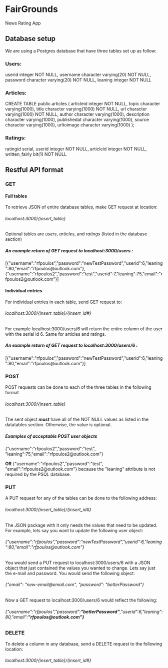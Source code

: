 # FairGrounds
News Rating App

<h2>Database setup</h2>

We are using a Postgres database that have three tables set up as follow:

<h3>Users:</h3>
    <p>userid integer NOT NULL,
    username character varying(20) NOT NULL,
    password character varying(20) NOT NULL,
    leaning integer NOT NULL</p>
<h3>Articles:</h3>
    CREATE TABLE public.articles (
    articleid integer NOT NULL,
    topic character varying(1000),
    title character varying(1000) NOT NULL,
    url character varying(1000) NOT NULL,
    author character varying(1000),
    description character varying(1000),
    publishedat character varying(1000),
    source character varying(1000),
    urltoimage character varying(1000)
);
<h3>Ratings:</h3>
    <p>
    ratingid serial,
    userid integer NOT NULL,
    articleid integer NOT NULL,
    written_fairly bit(1) NOT NULL
</p>
    
<h2>Restful API format</h2>
<h3>GET</h3>
<h4>Full tables</h4>
<p>To retrieve JSON of entire database tables, make GET request at location:</p>
<h6>localhost:3000/{insert_table}</h6>
<p>Optional tables are <em>users</em>, <em>articles</em>, and <em>ratings</em> (listed in the database section)</p>
<h5>An example return of GET request to localhost:3000/users :</h5>
<p>[{"username":"rfpoulos","password":"newTestPassword","userid":6,"leaning":80,"email":"rfpoulos@outlook.com"},{"username":"rfpoulos2","password":"test","userid":7,"leaning":75,"email":"rfpoulos2@outlook.com"}]</p>
<h4>Individual entries</h4>
<p>For individual entries in each table, send GET request to:</p>
<h6>localhost:3000/{insert_table}/{insert_id#}</h6>
<p>For example localhost:3000/users/6 will return the entire column of the user with the serial id 6.  Same for articles and ratings.
<h5>An example return of GET request to localhost:3000/users/6 :</h5>
<p>[{"username":"rfpoulos","password":"newTestPassword","userid":6,"leaning":80,"email":"rfpoulos@outlook.com"}]</p>
<h3>POST</h3>
<p>POST requests can be done to each of the three tables in the following format</p>
<h6>localhost:3000/{insert_table}</h6>
<p>The sent object <strong><em>must</em></strong> have all of the NOT NULL values as listed in the datatables section.  Otherwise, the value is optional.</p>
<h5>Examples of acceptable POST user objects</h5>
<p>{"username":"rfpoulos2","password":"test", "leaning":75,"email":"rfpoulos2@outlook.com"}</p>
<p><strong>OR</strong> {"username":"rfpoulos2","password":"test", "email":"rfpoulos2@outlook.com"} because the "leaning" attribute is not required by the PSQL database.</p>
<h3>PUT</h3>
<p>A PUT request for any of the tables can be done to the following address:</p>
<h6>localhost:3000/{insert_table}/{insert_id#}</h6>
<p>The JSON package with it only needs the values that need to be updated.  For example, lets say you want to update the following user object:</p>
<h6>{"username":"rfpoulos","password":"newTestPassword","userid":6,"leaning":80,"email":"rfpoulos@outlook.com"}</h6>
<p>You would send a PUT request to localhost:3000/users/6 with a JSON object that just contained the values you wanted to change.  Lets say just the e-mail and password.  You would send the following object:</p>
<h6>{"email": "new-email@email.com", "password": "betterPassword"}</h6>
<p>Now a GET request to localhost:3000/users/6 would reflect the following:</p>
<h6>{"username":"rfpoulos","password":<strong>"betterPassword"</strong>,"userid":6,"leaning":80,"email":<strong>"rfpoulos@outlook.com"}</strong></h6>
<h3>DELETE</h3>
<p>To delete a column in any database, send a DELETE request to the following location:</p>
<h6>localhost:3000/{insert_table}/{insert_id#}</h6>
